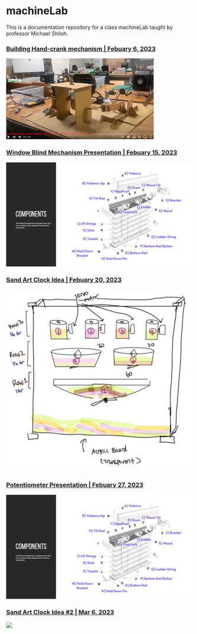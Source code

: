 # machineLab
This is a documentation repository for a class machineLab taught by professor Michael Shiloh.

### [Building Hand-crank mechanism | Febuary 6, 2023 ](https://github.com/Soojin-Lee0819/machineLab/tree/main/6February)

![](images/final_crank.png)

### [Window Blind Mechanism Presentation | Febuary 15, 2023 ](https://github.com/Soojin-Lee0819/machineLab/tree/main/26Feburary)
<img src="images/window_blind.png" width="600">

### [Sand Art Clock Idea | Febuary 20, 2023 ](https://github.com/Soojin-Lee0819/machineLab/tree/main/20Feburary)
<img src="images/sand_art_idea.png" width="500">

### [Potentiometer Presentation | Febuary 27, 2023 ](https://github.com/Soojin-Lee0819/machineLab/tree/main/26Feburary)
<img src="images/window_blind.png" width="600">


### [Sand Art Clock Idea #2 | Mar 6, 2023 ](https://github.com/Soojin-Lee0819/machineLab/tree/main/6March)
<img src="images/sand1.png" width="600">
